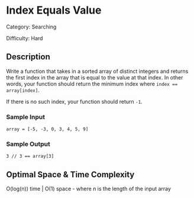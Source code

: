 # Index Equals Value

Category: Searching

Difficulty: Hard

## Description

Write a function that takes in a sorted array of distinct integers and returns
the first index in the array that is equal to the value at that index. In
other words, your function should return the minimum index where
`index == array[index]`.


If there is no such index, your function should return `-1`.


### Sample Input
```
array = [-5, -3, 0, 3, 4, 5, 9]
```

### Sample Output
```
3 // 3 == array[3]
```

## Optimal Space & Time Complexity

O(log(n)) time | O(1) space - where n is the length of the input array
